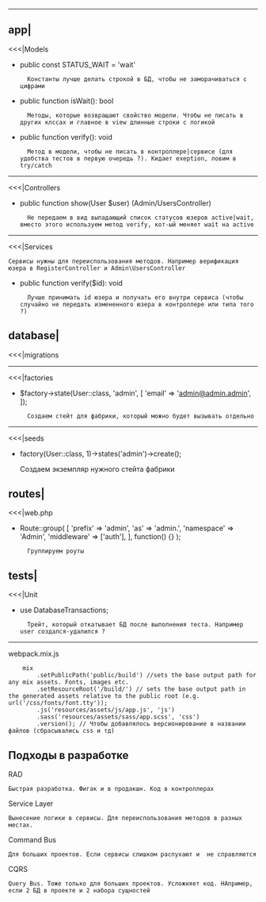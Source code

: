 


---
app|
---
<<<|Models
- public const STATUS_WAIT = 'wait'
        
        Константы лучше делать строкой в БД, чтобы не заморачиваться с цифрами
- public function isWait(): bool

        Методы, которые возвращают свойство модели. Чтобы не писать в других клссах и главное в view длинные строки с логикой
- public function verify(): void

        Метод в модели, чтобы не писать в контроллере|сервисе (для удобства тестов в первую очередь ?). Кидает exeption, ловим в try/catch
        
---
<<<|Controllers
- public function show(User $user) (Admin/UsersController)

        Не передаем в вид выпадающий список статусов юзеров active|wait, вместо этого используем метод verify, кот-ый меняет wait на active

---
<<<|Services

    Сервисы нужны для переиспользования методов. Например верификация юзера в RegisterController и Admin\UsersController
- public function verify($id): void

        Лучше принимать id юзера и получать его внутри сервиса (чтобы случайно не передать измененного юзера в контроллере или типа того ?)

database|
---
<<<|migrations

---
<<<|factories

- $factory->state(User::class, 'admin', [ 'email' => 'admin@admin.admin', ]);

        Создаем стейт для фабрики, который можно будет вызывать отдельно
        
---
<<<|seeds

- factory(User::class, 1)->states('admin')->create();

    Создаем экземпляр нужного стейта фабрики

routes|
---
<<<|web.php

- Route::group( [ 'prefix' => 'admin', 'as' => 'admin.', 'namespace' => 'Admin', 'middleware' => ['auth'], ], function() {} );

        Группируем роуты
        
tests|
---
<<<|Unit

- use DatabaseTransactions;

        Трейт, который откатывает БД после выполнения теста. Например user создался-удалился ?

---
webpack.mix.js
    
        mix
            .setPublicPath('public/build') //sets the base output path for any mix assets. Fonts, images etc.
            .setResourceRoot('/build/') // sets the base output path in the generated assets relative to the public root (e.g. url('/css/fonts/font.tty'));
            .js('resources/assets/js/app.js', 'js')
            .sass('resources/assets/sass/app.scss', 'css')
            .version(); // Чтобы добавлялось версионирование в названии файлов (сбрасывались css и тд)

Подходы в разработке
---
RAD

    Быстрая разработка. Фигак и в продакшн. Код в контроллерах
Service Layer

    Вынесение логики в сервисы. Для переиспользования методов в разных местах.
Command Bus

    Для больших проектов. Если сервисы слишком распухают и  не справляются
CQRS

    Query Bus. Тоже только для больших проектов. Усложняет код. НАпример, если 2 БД в проекте и 2 набора сущностей 
